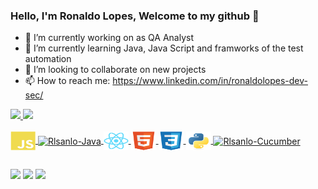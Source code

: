 ### Hello, I'm Ronaldo Lopes, Welcome to my github 👋

- 🔭 I’m currently working on as QA Analyst
- 🌱 I’m currently learning Java, Java Script and framworks of the test automation
- 👯 I’m looking to collaborate on new projects
- 📫 How to reach me: https://www.linkedin.com/in/ronaldolopes-dev-sec/

 <div>
  <a href="https://github.com/rlsanlo">
  <img height="180em" src="https://github-readme-stats.vercel.app/api?username=rlsanlo&show_icons=true&theme=vision-friendly-dark&include_all_commits=true&count_private=true"/>
  <img height="180em" src="https://github-readme-stats.vercel.app/api/top-langs/?username=rlsanlo&layout=compact&langs_count=7&theme=vision-friendly-dark"/>
</div>
  
<div style="display: inline_block"><br>
  <img align="center" alt="Rlsanlo-Js" height="30" width="40" src="https://raw.githubusercontent.com/devicons/devicon/master/icons/javascript/javascript-plain.svg">
  <img align="center" alt="Rlsanlo-Java" height="30" width="40" src="https://cdn.jsdelivr.net/gh/devicons/devicon/icons/java/java-original-wordmark.svg">
  <img align="center" alt="Rlsanlo-React" height="30" width="40" src="https://raw.githubusercontent.com/devicons/devicon/master/icons/react/react-original.svg">
  <img align="center" alt="Rlsanlo-HTML" height="30" width="40" src="https://raw.githubusercontent.com/devicons/devicon/master/icons/html5/html5-original.svg">
  <img align="center" alt="Rlsanlo-CSS" height="30" width="40" src="https://raw.githubusercontent.com/devicons/devicon/master/icons/css3/css3-original.svg">
  <img align="center" alt="Rlsanlo-Python" height="30" width="40" src="https://raw.githubusercontent.com/devicons/devicon/master/icons/python/python-original.svg">
  <img align="center" alt="Rlsanlo-Cucumber" height="30" width="40" src="https://cdn.jsdelivr.net/gh/devicons/devicon/icons/cucumber/cucumber-plain.svg">
</div>
  
##
  
<div>
  <a href="https://instagram.com/ron_slopes" target="_blank"><img src="https://img.shields.io/badge/-Instagram-%23E4405F?style=for-the-badge&logo=instagram&logoColor=white" target="_blank"></a>
 	<a href="https://www.twitch.tv/rlnaldo" target="_blank"><img src="https://img.shields.io/badge/Twitch-9146FF?style=for-the-badge&logo=twitch&logoColor=white" target="_blank"></a>
  <a href="https://www.linkedin.com/in/ronaldolopes-dev-sec" target="_blank"><img src="https://img.shields.io/badge/-LinkedIn-%230077B5?style=for-the-badge&logo=linkedin&logoColor=white" target="_blank"></a>  
</div>
  
